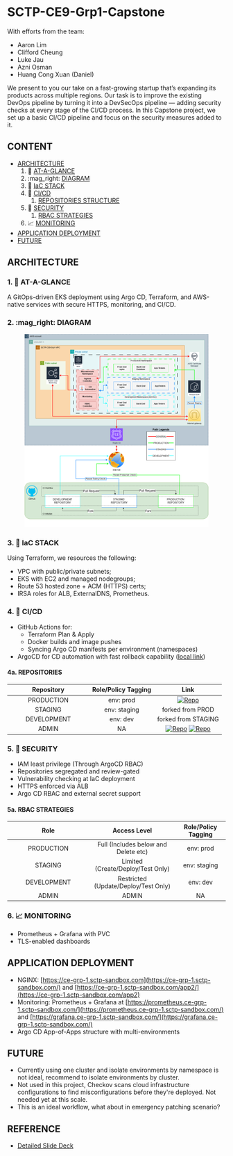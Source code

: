 # SCTP-CE9-Grp1-Capstone

With efforts from the team:

* Aaron Lim
* Clifford Cheung
* Luke Jau
* Azni Osman
* Huang Cong Xuan (Daniel)

We present to you our take on a fast-growing startup that’s expanding its products across multiple regions. Our task is to improve the existing DevOps pipeline by turning it into a DevSecOps pipeline — adding security checks at every stage of the CI/CD process. In this Capstone project, we set up a basic CI/CD pipeline and focus on the security measures added to it.

## CONTENT

* [ARCHITECTURE](https://github.com/Lukej-git/ce-grp-1-docs/tree/main?tab=readme-ov-file#architecture-)
  1. :eyes: [AT-A-GLANCE](https://github.com/Lukej-git/ce-grp-1-docs/tree/main?tab=readme-ov-file#1-eyes-at-a-glance)
  2. :mag\_right: [DIAGRAM](https://github.com/Lukej-git/ce-grp-1-docs/tree/main?tab=readme-ov-file#2-mag_right-diagram)
  3. 🔧 [IaC STACK](https://github.com/Lukej-git/ce-grp-1-docs/tree/main?tab=readme-ov-file#3--iac-stack)
  4. 🔁 [CI/CD](https://github.com/Lukej-git/ce-grp-1-docs/tree/main?tab=readme-ov-file#4--cicd)
     1. [REPOSITORIES STRUCTURE](https://github.com/Lukej-git/ce-grp-1-docs/tree/main?tab=readme-ov-file#4a-repositories)
  5. 🔐 [SECURITY](https://github.com/Lukej-git/ce-grp-1-docs/tree/main?tab=readme-ov-file#5--security)
     1. [RBAC STRATEGIES](https://github.com/Lukej-git/ce-grp-1-docs/tree/main?tab=readme-ov-file#5a-rbac-strategies)
  6. 📈 [MONITORING](https://github.com/Lukej-git/ce-grp-1-docs/tree/main?tab=readme-ov-file#6--monitoring)
* [APPLICATION DEPLOYMENT](https://github.com/Lukej-git/ce-grp-1-docs/tree/main?tab=readme-ov-file#application-deployment)
* [FUTURE](https://github.com/Lukej-git/ce-grp-1-docs/tree/main?tab=readme-ov-file#future)

## ARCHITECTURE <a href="#archi" id="archi"></a>

### 1. :eyes: AT-A-GLANCE

A GitOps-driven EKS deployment using Argo CD, Terraform, and AWS-native services with secure HTTPS, monitoring, and CI/CD.

### 2. :mag\_right: DIAGRAM

<figure><img src=".gitbook/assets/CE9-Grp-1-Archi.png" alt=""><figcaption></figcaption></figure>

### 3. 🔧 IaC STACK

Using Terraform, we resources the following:

* VPC with public/private subnets;
* EKS with EC2 and managed nodegroups;
* Route 53 hosted zone + ACM (HTTPS) certs;
* IRSA roles for ALB, ExternalDNS, Prometheus.

### 4. 🔁 **CI/CD**

* GitHub Actions for:
  * Terraform Plan & Apply
  * Docker builds and image pushes
  * Syncing Argo CD manifests per environment (namespaces)
* ArgoCD for CD automation with fast rollback capability ([local link](https://localhost:8080/applications))

#### 4a. REPOSITORIES

<table><thead><tr><th width="174.99993896484375" align="center">Repository</th><th align="center">Role/Policy Tagging</th><th align="center">Link</th></tr></thead><tbody><tr><td align="center">PRODUCTION</td><td align="center">env: prod</td><td align="center"><a href="https://github.com/aalimsee/ce-grp-1-apps"><img src="https://img.shields.io/badge/GitHub-APP%20Repo-00FFFF?logo=github" alt="Repo"></a></td></tr><tr><td align="center">STAGING</td><td align="center">env: staging</td><td align="center">forked from PROD</td></tr><tr><td align="center">DEVELOPMENT</td><td align="center">env: dev</td><td align="center">forked from STAGING</td></tr><tr><td align="center">ADMIN</td><td align="center">NA</td><td align="center"><a href="https://github.com/aalimsee/ce-grp-1-vpc"><img src="https://img.shields.io/badge/GitHub-VPC%20Repo-99FF99?logo=github" alt="Repo"></a> <a href="https://github.com/aalimsee/ce-grp-1-eks"><img src="https://img.shields.io/badge/GitHub-EKS%20Repo-FF8000?logo=github" alt="Repo"></a></td></tr></tbody></table>

### 5. 🔐 **SECURITY**

* IAM least privilege (Through ArgoCD RBAC)
* Repositories segregated and review-gated
* Vulnerability checking at IaC deployment
* HTTPS enforced via ALB
* Argo CD RBAC and external secret support

#### **5a. RBAC STRATEGIES**

<table><thead><tr><th width="175" align="center">Role</th><th align="center">Access Level</th><th align="center">Role/Policy Tagging</th></tr></thead><tbody><tr><td align="center">PRODUCTION</td><td align="center">Full (Includes below and Delete etc)</td><td align="center">env: prod</td></tr><tr><td align="center">STAGING</td><td align="center">Limited (Create/Deploy/Test Only)</td><td align="center">env: staging</td></tr><tr><td align="center">DEVELOPMENT</td><td align="center">Restricted (Update/Deploy/Test Only)</td><td align="center">env: dev</td></tr><tr><td align="center">ADMIN</td><td align="center">ADMIN</td><td align="center">NA</td></tr></tbody></table>

### 6. 📈 **MONITORING**

* Prometheus + Grafana with PVC
* TLS-enabled dashboards

## APPLICATION DEPLOYMENT

* NGINX: [https://ce-grp-1.sctp-sandbox.com](https://ce-grp-1.sctp-sandbox.com/) and [https://ce-grp-1.sctp-sandbox.com/app2/](https://ce-grp-1.sctp-sandbox.com/app2)
* Monitoring: Prometheus + Grafana at [https://prometheus.ce-grp-1.sctp-sandbox.com/](https://prometheus.ce-grp-1.sctp-sandbox.com/) and [https://grafana.ce-grp-1.sctp-sandbox.com/](https://grafana.ce-grp-1.sctp-sandbox.com/)
* Argo CD App-of-Apps structure with multi-environments

## FUTURE

* Currently using one cluster and isolate environments by namespace is not ideal, recommend to isolate environments by cluster.
* Not used in this project, Checkov scans cloud infrastructure configurations to find misconfigurations before they're deployed. Not needed yet at this scale.
* This is an ideal workflow, what about in emergency patching scenario?

## REFERENCE

* [Detailed Slide Deck](https://docs.google.com/presentation/d/1tDqysmuKZ3f1lS4KDNFe13fID11KId1O/edit?usp=sharing\&ouid=108921775124130638700\&rtpof=true\&sd=true)


